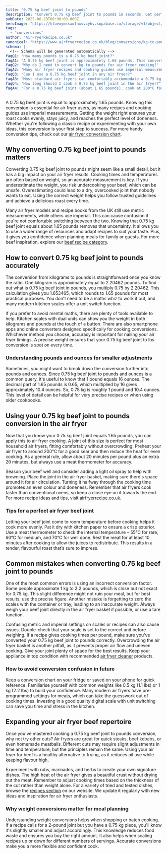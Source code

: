 ```yaml
---
title: "0.75 kg beef joint to pounds"
description: "Convert 0.75 kg beef joint to pounds in seconds. Get perfect air fryer cooking times and juicy results with our simple guide."
pubDate: 2025-08-23T00:00:00.000Z
heroImage: "https://klueoymssxwfnxsvcyhv.supabase.co/storage/v1/object/public/Shmucket/0-75-kg-beef-joint-to-pounds.webp"
tags:
  - "conversions"
author: "AirFryerRecipe.co.uk"
canonical: "https://www.airfryerrecipe.co.uk/blog/conversions/kg-to-pounds/0-75-kg-beef-joint-to-pounds"
schema: |
  <!-- Schema will be generated automatically -->
faqQ1: "How many pounds is a 0.75 kg beef joint?"
faqA1: "A 0.75 kg beef joint is approximately 1.65 pounds. This conversion is based on the standard ratio where 1 kilogram equals about 2.20462 pounds. For most cooking purposes, rounding to 1.65 pounds is perfectly acceptable and will give you accurate results in your air fryer."
faqQ2: "Why do I need to convert kg to pounds for air fryer cooking?"
faqA2: "Many air fryer recipes and cooking guides use imperial measurements, so converting ensures you follow instructions accurately. Correct weight conversion directly affects cooking time and temperature settings, helping you avoid under or overcooking. It also allows you to use a wider range of recipe sources and achieve consistent results every time."
faqQ3: "Can I use a 0.75 kg beef joint in any air fryer?"
faqA3: "Most standard air fryers can comfortably accommodate a 0.75 kg (1.65 lb) beef joint. It's important to check that the joint fits without touching the sides or heating element to allow proper air circulation. If your air fryer is particularly small, you may need to choose a smaller cut or consider dividing the joint into two pieces for even cooking."
faqQ4: "How long should I cook a 0.75 kg beef joint in the air fryer?"
faqA4: "For a 0.75 kg beef joint (about 1.65 pounds), cook at 200°C for approximately 15-20 minutes per pound for medium doneness. Always use a meat thermometer to check the internal temperature – aim for 60°C for medium. Remember that cooking times can vary between air fryer models, so start checking a few minutes early to prevent overcooking."
---
```

<p>A 0.75 kg beef joint is equal to approximately 1.65 pounds. Knowing this conversion is essential for air fryer users, as many recipes and cooking guides use imperial measurements. Getting the weight right ensures your roast cooks evenly, stays juicy, and reaches the perfect level of doneness. Whether you're following a classic recipe or experimenting with your own ideas, this conversion is your first step to success. For more handy conversion tips, check out our <a href="https://www.airfryerrecipe.co.uk/air-fryer-conversion-chart">air fryer conversion chart</a>.</p>

<h2>Why converting 0.75 kg beef joint to pounds matters</h2>
<p>Converting 0.75 kg beef joint to pounds might seem like a small detail, but it has a big impact on your air fryer results. Cooking times and temperatures are often based on weight, so an accurate measurement is key. If you underestimate the weight, you risk undercooking your beef, which can be unsafe. Overestimating could lead to a dry, overcooked joint that nobody wants to eat. Using the correct weight helps you follow trusted guidelines and achieve a delicious roast every time.</p>
<p>Many air fryer models and recipe books from the UK still use metric measurements, while others use imperial. This can cause confusion if you're not comfortable switching between the two. Knowing that 0.75 kg beef joint equals about 1.65 pounds removes that uncertainty. It allows you to use a wider range of resources and adapt recipes to suit your taste. Plus, it gives you confidence when planning meals for family or guests. For more beef inspiration, explore our <a href="https://www.airfryerrecipe.co.uk/recipe-category/beef">beef recipe category</a>.</p>

<h2>How to convert 0.75 kg beef joint to pounds accurately</h2>
<p>The conversion from kilograms to pounds is straightforward once you know the ratio. One kilogram is approximately equal to 2.20462 pounds. To find out what is 0.75 kg beef joint in pounds, you multiply 0.75 by 2.20462. This calculation gives you 1.653465, which rounds to 1.65 pounds for most practical purposes. You don't need to be a maths whiz to work it out, and many modern kitchen scales offer a unit switch function.</p>
<p>If you prefer to avoid mental maths, there are plenty of tools available to help. Kitchen scales with dual units can show you the weight in both kilograms and pounds at the touch of a button. There are also smartphone apps and online converters designed specifically for cooking conversions. Whichever method you choose, accuracy is important for nailing your air fryer timings. A precise weight ensures that your 0.75 kg beef joint to lbs conversion is spot on every time.</p>

<h3>Understanding pounds and ounces for smaller adjustments</h3>
<p>Sometimes, you might want to break down the conversion further into pounds and ounces. Since 0.75 kg beef joint to pounds and ounces is a common query, it's useful to know that 1 pound equals 16 ounces. The decimal part of 1.65 pounds is 0.65, which multiplied by 16 gives approximately 10.4 ounces. So, 0.75 kg is roughly 1 pound and 10.4 ounces. This level of detail can be helpful for very precise recipes or when using older cookbooks.</p>

<h2>Using your 0.75 kg beef joint to pounds conversion in the air fryer</h2>
<p>Now that you know your 0.75 kg beef joint equals 1.65 pounds, you can apply this to air fryer cooking. A joint of this size is perfect for most household air fryers, fitting comfortably without overcrowding. Preheat your air fryer to around 200°C for a good sear and then reduce the heat for even cooking. As a general rule, allow about 20 minutes per pound plus an extra 20 minutes, but always use a meat thermometer for accuracy.</p>
<p>Season your beef well and consider adding a light oil spray to help with browning. Place the joint in the air fryer basket, making sure there's space around it for air circulation. Turning it halfway through the cooking time promotes an even colour and doneness. Remember that air fryers cook faster than conventional ovens, so keep a close eye on it towards the end. For more recipe ideas and tips, visit <a href="https://www.airfryerrecipe.co.uk/">airfryerrecipe.co.uk</a>.</p>

<h3>Tips for a perfect air fryer beef joint</h3>
<p>Letting your beef joint come to room temperature before cooking helps it cook more evenly. Pat it dry with kitchen paper to ensure a crisp exterior. Use a meat thermometer to check the internal temperature – 55°C for rare, 60°C for medium, and 70°C for well done. Rest the meat for at least 10 minutes after cooking to allow the juices to redistribute. This results in a tender, flavourful roast that’s sure to impress.</p>

<h2>Common mistakes when converting 0.75 kg beef joint to pounds</h2>
<p>One of the most common errors is using an incorrect conversion factor. Some people approximate 1 kg to 2.2 pounds, which is close but not exact for 0.75 kg. This slight difference might not ruin your meal, but for best results, use the precise figure. Another mistake is forgetting to zero the scales with the container or tray, leading to an inaccurate weight. Always weigh your beef joint directly in the air fryer basket if possible, or use a tare function.</p>
<p>Confusing metric and imperial settings on scales or recipes can also cause issues. Double-check that your scale is set to the correct unit before weighing. If a recipe gives cooking times per pound, make sure you've converted your 0.75 kg beef joint to pounds correctly. Overcrowding the air fryer basket is another pitfall, as it prevents proper air flow and uneven cooking. Give your joint plenty of space for the best results. Keep your appliance in top condition with recommended <a href="https://www.airfryerrecipe.co.uk/air-fryer-cleaner">air fryer cleaner</a> products.</p>

<h3>How to avoid conversion confusion in future</h3>
<p>Keep a conversion chart on your fridge or saved on your phone for quick reference. Familiarise yourself with common weights like 0.5 kg (1.1 lbs) or 1 kg (2.2 lbs) to build your confidence. Many modern air fryers have pre-programmed settings for meats, which can take the guesswork out of cooking times. Investing in a good quality digital scale with unit switching can save you time and stress in the kitchen.</p>

<h2>Expanding your air fryer beef repertoire</h2>
<p>Once you've mastered cooking a 0.75 kg beef joint to pounds conversion, why not try other cuts? Air fryers are great for quick steaks, beef kebabs, or even homemade meatballs. Different cuts may require slight adjustments in time and temperature, but the principles remain the same. Using your air fryer for beef is a healthy alternative to frying, as it reduces oil use while keeping flavour high.</p>
<p>Experiment with rubs, marinades, and herbs to create your own signature dishes. The high heat of the air fryer gives a beautiful crust without drying out the meat. Remember to adjust cooking times based on the thickness of the cut rather than weight alone. For a variety of tried and tested dishes, browse the <a href="https://www.airfryerrecipe.co.uk/recipes">recipes section</a> on our website. We update it regularly with new ideas and inspiration for air fryer enthusiasts.</p>

<h3>Why weight conversions matter for meal planning</h3>
<p>Understanding weight conversions helps when shopping or batch cooking. If a recipe calls for a 2-pound joint but you have a 0.75 kg piece, you'll know it's slightly smaller and adjust accordingly. This knowledge reduces food waste and ensures you buy the right amount. It also helps when scaling recipes up or down for different numbers of servings. Accurate conversions make you a more flexible and confident cook.</p>

